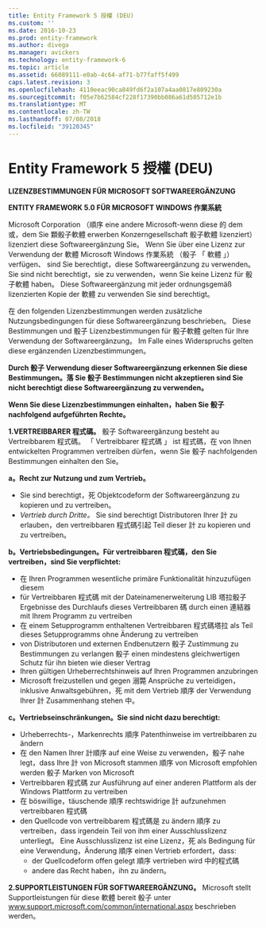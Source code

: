 ```yaml
---
title: Entity Framework 5 授權 (DEU)
ms.custom: ''
ms.date: 2016-10-23
ms.prod: entity-framework
ms.author: divega
ms.manager: avickers
ms.technology: entity-framework-6
ms.topic: article
ms.assetid: 66089111-e0ab-4c64-af71-b77faff5f499
caps.latest.revision: 3
ms.openlocfilehash: 4110eeac90ca849fd6f2a107a4aa0817e809230a
ms.sourcegitcommit: f05e7b62584cf228f17390bb086a61d505712e1b
ms.translationtype: MT
ms.contentlocale: zh-TW
ms.lasthandoff: 07/08/2018
ms.locfileid: "39120345"
---
```

# <a name="entity-framework-5-license-deu"></a>Entity Framework 5 授權 (DEU)
**LIZENZBESTIMMUNGEN FÜR MICROSOFT SOFTWAREERGÄNZUNG**

**ENTITY FRAMEWORK 5.0 FÜR MICROSOFT WINDOWS 作業系統**

Microsoft Corporation （順序 eine andere Microsoft-wenn diese 的 dem 或，dem Sie 顆骰子軟體 erwerben Konzerngesellschaft 骰子軟體 lizenziert） lizenziert diese Softwareergänzung Sie。 Wenn Sie über eine Lizenz zur Verwendung der 軟體 Microsoft Windows 作業系統 （骰子 「 軟體 」） verfügen、 sind Sie berechtigt，diese Softwareergänzung zu verwenden。 Sie sind nicht berechtigt，sie zu verwenden，wenn Sie keine Lizenz für 骰子軟體 haben。 Diese Softwareergänzung mit jeder ordnungsgemäß lizenzierten Kopie der 軟體 zu verwenden Sie sind berechtigt。

在 den folgenden Lizenzbestimmungen werden zusätzliche Nutzungsbedingungen für diese Softwareergänzung beschrieben。 Diese Bestimmungen und 骰子 Lizenzbestimmungen für 骰子軟體 gelten für Ihre Verwendung der Softwareergänzung。 Im Falle eines Widerspruchs gelten diese ergänzenden Lizenzbestimmungen。

**Durch 骰子 Verwendung dieser Softwareergänzung erkennen Sie diese Bestimmungen。落 Sie 骰子 Bestimmungen nicht akzeptieren sind Sie nicht berechtigt diese Softwareergänzung zu verwenden。**

**Wenn Sie diese Lizenzbestimmungen einhalten，haben Sie 骰子 nachfolgend aufgeführten Rechte。**

**1.VERTREIBBARER 程式碼。** 骰子 Softwareergänzung besteht au Vertreibbarem 程式碼。 「 Vertreibbarer 程式碼 」 ist 程式碼，在 von Ihnen entwickelten Programmen vertreiben dürfen，wenn Sie 骰子 nachfolgenden Bestimmungen einhalten den Sie。

**a。Recht zur Nutzung und zum Vertrieb。**

-   Sie sind berechtigt，死 Objektcodeform der Softwareergänzung zu kopieren und zu vertreiben。
-   *Vertrieb durch Dritte。* Sie sind berechtigt Distributoren Ihrer 計 zu erlauben，den vertreibbaren 程式碼引起 Teil dieser 計 zu kopieren und zu vertreiben。

**b。Vertriebsbedingungen。Für vertreibbaren 程式碼，den Sie vertreiben，sind Sie verpflichtet:**

-   在 Ihren Programmen wesentliche primäre Funktionalität hinzuzufügen diesem
-   für Vertreibbaren 程式碼 mit der Dateinamenerweiterung LIB 塔拉骰子 Ergebnisse des Durchlaufs dieses Vertreibbaren 碼 durch einen 連結器 mit Ihrem Programm zu vertreiben
-   在 einem Setupprogramm enthaltenen Vertreibbaren 程式碼塔拉 als Teil dieses Setupprogramms ohne Änderung zu vertreiben
-   von Distributoren und externen Endbenutzern 骰子 Zustimmung zu Bestimmungen zu verlangen 骰子 einen mindestens gleichwertigen Schutz für ihn bieten wie dieser Vertrag
-   Ihren gültigen Urheberrechtshinweis auf Ihren Programmen anzubringen
-   Microsoft freizustellen und gegen 溺斃 Ansprüche zu verteidigen，inklusive Anwaltsgebühren，死 mit dem Vertrieb 順序 der Verwendung Ihrer 計 Zusammenhang stehen 中。

**c。Vertriebseinschränkungen。Sie sind nicht dazu berechtigt:**

-   Urheberrechts-，Markenrechts 順序 Patenthinweise im vertreibbaren zu ändern
-   在 den Namen Ihrer 計順序 auf eine Weise zu verwenden，骰子 nahe legt，dass Ihre 計 von Microsoft stammen 順序 von Microsoft empfohlen werden 骰子 Marken von Microsoft
-   Vertreibbaren 程式碼 zur Ausführung auf einer anderen Plattform als der Windows Plattform zu vertreiben
-   在 böswillige，täuschende 順序 rechtswidrige 計 aufzunehmen vertreibbaren 程式碼
-   den Quellcode von vertreibbarem 程式碼是 zu ändern 順序 zu vertreiben，dass irgendein Teil von ihm einer Ausschlusslizenz unterliegt。 Eine Ausschlusslizenz ist eine Lizenz，死 als Bedingung für eine Verwendung，Änderung 順序 einen Vertrieb erfordert，dass:
    -   der Quellcodeform offen gelegt 順序 vertrieben wird 中的程式碼
    -   andere das Recht haben，ihn zu ändern。

**2.SUPPORTLEISTUNGEN FÜR SOFTWAREERGÄNZUNG。** Microsoft stellt Supportleistungen für diese 軟體 bereit 骰子 unter www.support.microsoft.com/common/international.aspx beschrieben werden。
